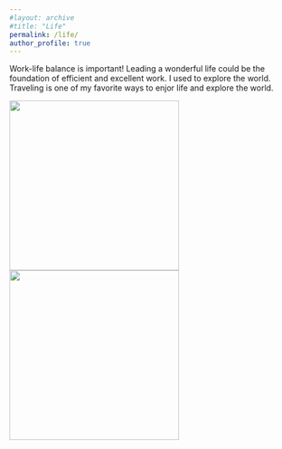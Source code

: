 ```yaml
---
#layout: archive
#title: "Life"
permalink: /life/
author_profile: true
---
```


Work-life balance is important! Leading a wonderful life could be the foundation of efficient and excellent work. I used to explore the world. Traveling is one of my favorite ways to enjor life and explore the world.  

<img align="left" src='https://raw.githubusercontent.com/Rayin-saber/yinrui.github.io/master/images/IMG_3147.JPG' width=300 >  


<img align="left" src='https://github.com/Rayin-saber/yinrui.github.io/blob/master/images/IMG_3147.JPG' width=300 >  

